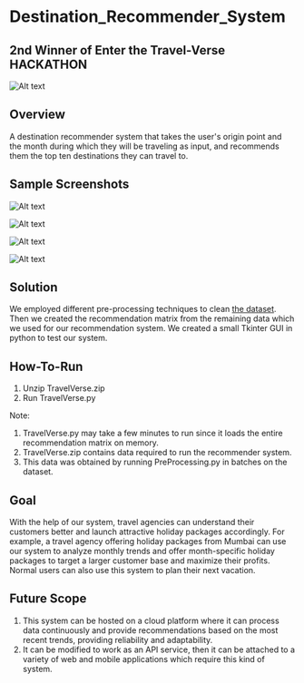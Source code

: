 # Destination_Recommender_System

## 2nd Winner of Enter the Travel-Verse HACKATHON

![Alt text](Images/Img0.png?raw=true "Poster")

## Overview

A destination recommender system that takes the user's origin point and the month during which they will be traveling as input, and recommends them the top ten destinations they can travel to.

## Sample Screenshots

![Alt text](Images/Img1.png?raw=true "Result1")

![Alt text](Images/Img2.png?raw=true "Result2")

![Alt text](Images/Img3.png?raw=true "Result3")

![Alt text](Images/Img4.png?raw=true "Result4")

## Solution

We employed different pre-processing techniques to clean [the dataset](https://travelverse-hackathon.arccorp.com/travelverse-compressed-dataset.csv.gz). Then we created the recommendation matrix from the remaining data which we used for our recommendation system. We created a small Tkinter GUI in python to test our system.

## How-To-Run

1) Unzip TravelVerse.zip
2) Run TravelVerse.py

Note:

1) TravelVerse.py may take a few minutes to run since it loads the entire recommendation matrix on memory.
2) TravelVerse.zip contains data required to run the recommender system.
3) This data was obtained by running PreProcessing.py in batches on the dataset.

## Goal

With the help of our system, travel agencies can understand their customers better and launch attractive holiday packages accordingly. For example, a travel agency offering holiday packages from Mumbai can use our system to analyze monthly trends and offer month-specific holiday packages to target a larger customer base and maximize their profits. Normal users can also use this system to plan their next vacation.

## Future Scope

1) This system can be hosted on a cloud platform where it can process data continuously and provide recommendations based on the most recent trends, providing reliability and adaptability.
2) It can be modified to work as an API service, then it can be attached to a variety of web and mobile applications which require this kind of system.
